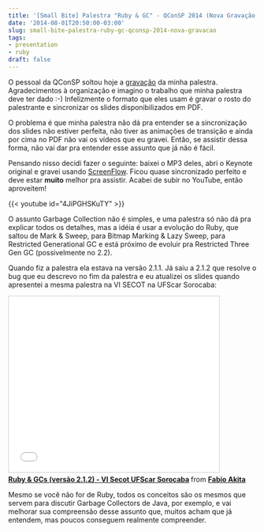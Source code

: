 ```yaml
---
title: '[Small Bite] Palestra "Ruby & GC" - QConSP 2014 (Nova Gravação!)'
date: '2014-08-01T20:50:00-03:00'
slug: small-bite-palestra-ruby-gc-qconsp-2014-nova-gravacao
tags:
- presentation
- ruby
draft: false
---
```


O pessoal da QConSP soltou hoje a [gravação](http://www.infoq.com/br/presentations/entendendo-garbage-collector-ruby) da minha palestra. Agradecimentos à organização e imagino o trabalho que minha palestra deve ter dado :-) Infelizmente o formato que eles usam é gravar o rosto do palestrante e sincronizar os slides disponibilizados em PDF.

O problema é que minha palestra não dá pra entender se a sincronização dos slides não estiver perfeita, não tiver as animações de transição e ainda por cima no PDF não vai os vídeos que eu gravei. Então, se assistir dessa forma, não vai dar pra entender esse assunto que já não é fácil.

Pensando nisso decidi fazer o seguinte: baixei o MP3 deles, abri o Keynote original e gravei usando [ScreenFlow](http://www.telestream.net/screenflow/overview.htm). Ficou quase sincronizado perfeito e deve estar **muito** melhor pra assistir. Acabei de subir no YouTube, então aproveitem!

<div class='embed-container'>{{< youtube id="4JiPGHSKuTY" >}}</div>

O assunto Garbage Collection não é simples, e uma palestra só não dá pra explicar todos os detalhes, mas a idéia é usar a evolução do Ruby, que saltou de Mark & Sweep, para Bitmap Marking & Lazy Sweep, para Restricted Generational GC e está próximo de evoluir pra Restricted Three Gen GC (possivelmente no 2.2).

Quando fiz a palestra ela estava na versão 2.1.1. Já saiu a 2.1.2 que resolve o bug que eu descrevo no fim da palestra e eu atualizei os slides quando apresentei a mesma palestra na VI SECOT na UFScar Sorocaba:

<div class='embed-container'><iframe src='//www.slideshare.net/slideshow/embed_code/34722473?rel=0' width='427' height='356' frameborder='0' marginwidth='0' marginheight='0' scrolling='no' style='border:1px solid #CCC; border-width:1px; margin-bottom:5px; max-width: 100%;' allowfullscreen> </iframe> <div style='margin-bottom:5px'> <strong> <a href='https://www.slideshare.net/akitaonrails/ruby-gcs-verso-212-vi-secot-ufscar-sorocaba' title='Ruby & GCs (versão 2.1.2) - VI Secot UFScar Sorocaba' target='_blank'>Ruby & GCs (versão 2.1.2) - VI Secot UFScar Sorocaba</a> </strong> from <strong><a href='http://www.slideshare.net/akitaonrails' target='_blank'>Fabio Akita</a></strong> </div></div>

Mesmo se você não for de Ruby, todos os conceitos são os mesmos que servem para discutir Garbage Collectors de Java, por exemplo, e vai melhorar sua compreensão desse assunto que, muitos acham que já entendem, mas poucos conseguem realmente compreender.
